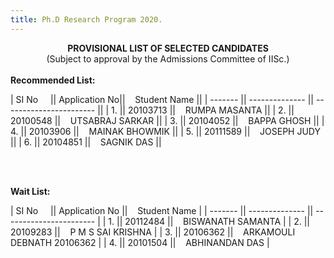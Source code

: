 ```yaml
---
title: Ph.D Research Program 2020.
---
```


<center>
<b>
PROVISIONAL LIST OF SELECTED CANDIDATES
</b><br>
(Subject to approval by the Admissions Committee of IISc.)</center>

<br>
<b>Recommended List:
</b>


| SI No &nbsp;&nbsp;&nbsp;   || Application No||&nbsp;&nbsp;&nbsp; Student Name           ||
| ------- || -------------- || ----------------------- ||
| 1.      || 20103713       ||&nbsp;&nbsp;&nbsp; RUMPA MASANTA               ||
| 2.      || 20100548       ||&nbsp;&nbsp;&nbsp; UTSABRAJ SARKAR              ||
| 3.      || 20104052       ||&nbsp;&nbsp;&nbsp; BAPPA GHOSH         ||
| 4.      || 20103906       ||&nbsp;&nbsp;&nbsp; MAINAK BHOWMIK            ||
| 5.      || 20111589       ||&nbsp;&nbsp;&nbsp; JOSEPH JUDY  ||
| 6.      || 20104851        ||&nbsp;&nbsp;&nbsp; SAGNIK DAS   ||



<br><br>


<b>
Wait List:
</b>


| SI No &nbsp;&nbsp;&nbsp;  || Application No ||&nbsp;&nbsp;&nbsp; Student Name            |
| ------- || -------------- || ----------------------- |
| 1.      || 20112484        ||&nbsp;&nbsp;&nbsp; BISWANATH SAMANTA   |
| 2.      || 20109283        ||&nbsp;&nbsp;&nbsp; P M S SAI KRISHNA   |
| 3.      || 20106362        ||&nbsp;&nbsp;&nbsp; ARKAMOULI DEBNATH 20106362  |
| 4.      || 20101504        ||&nbsp;&nbsp;&nbsp; ABHINANDAN DAS  |






